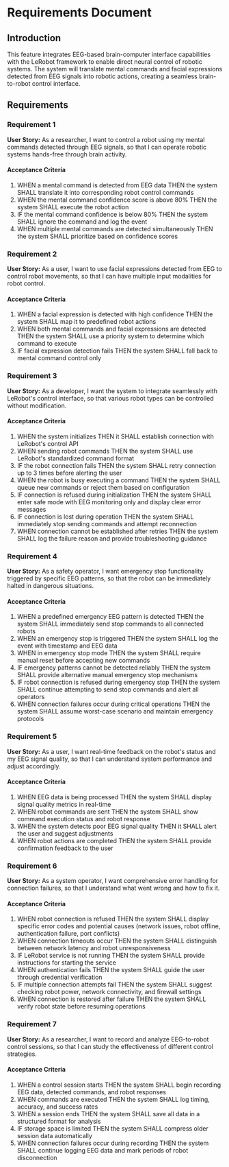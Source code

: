 # Requirements Document

## Introduction

This feature integrates EEG-based brain-computer interface capabilities with the LeRobot framework to enable direct neural control of robotic systems. The system will translate mental commands and facial expressions detected from EEG signals into robotic actions, creating a seamless brain-to-robot control interface.

## Requirements

### Requirement 1

**User Story:** As a researcher, I want to control a robot using my mental commands detected through EEG signals, so that I can operate robotic systems hands-free through brain activity.

#### Acceptance Criteria

1. WHEN a mental command is detected from EEG data THEN the system SHALL translate it into corresponding robot control commands
2. WHEN the mental command confidence score is above 80% THEN the system SHALL execute the robot action
3. IF the mental command confidence is below 80% THEN the system SHALL ignore the command and log the event
4. WHEN multiple mental commands are detected simultaneously THEN the system SHALL prioritize based on confidence scores

### Requirement 2

**User Story:** As a user, I want to use facial expressions detected from EEG to control robot movements, so that I can have multiple input modalities for robot control.

#### Acceptance Criteria

1. WHEN a facial expression is detected with high confidence THEN the system SHALL map it to predefined robot actions
2. WHEN both mental commands and facial expressions are detected THEN the system SHALL use a priority system to determine which command to execute
3. IF facial expression detection fails THEN the system SHALL fall back to mental command control only

### Requirement 3

**User Story:** As a developer, I want the system to integrate seamlessly with LeRobot's control interface, so that various robot types can be controlled without modification.

#### Acceptance Criteria

1. WHEN the system initializes THEN it SHALL establish connection with LeRobot's control API
2. WHEN sending robot commands THEN the system SHALL use LeRobot's standardized command format
3. IF the robot connection fails THEN the system SHALL retry connection up to 3 times before alerting the user
4. WHEN the robot is busy executing a command THEN the system SHALL queue new commands or reject them based on configuration
5. IF connection is refused during initialization THEN the system SHALL enter safe mode with EEG monitoring only and display clear error messages
6. IF connection is lost during operation THEN the system SHALL immediately stop sending commands and attempt reconnection
7. WHEN connection cannot be established after retries THEN the system SHALL log the failure reason and provide troubleshooting guidance

### Requirement 4

**User Story:** As a safety operator, I want emergency stop functionality triggered by specific EEG patterns, so that the robot can be immediately halted in dangerous situations.

#### Acceptance Criteria

1. WHEN a predefined emergency EEG pattern is detected THEN the system SHALL immediately send stop commands to all connected robots
2. WHEN an emergency stop is triggered THEN the system SHALL log the event with timestamp and EEG data
3. WHEN in emergency stop mode THEN the system SHALL require manual reset before accepting new commands
4. IF emergency patterns cannot be detected reliably THEN the system SHALL provide alternative manual emergency stop mechanisms
5. IF robot connection is refused during emergency stop THEN the system SHALL continue attempting to send stop commands and alert all operators
6. WHEN connection failures occur during critical operations THEN the system SHALL assume worst-case scenario and maintain emergency protocols

### Requirement 5

**User Story:** As a user, I want real-time feedback on the robot's status and my EEG signal quality, so that I can understand system performance and adjust accordingly.

#### Acceptance Criteria

1. WHEN EEG data is being processed THEN the system SHALL display signal quality metrics in real-time
2. WHEN robot commands are sent THEN the system SHALL show command execution status and robot response
3. WHEN the system detects poor EEG signal quality THEN it SHALL alert the user and suggest adjustments
4. WHEN robot actions are completed THEN the system SHALL provide confirmation feedback to the user

### Requirement 6

**User Story:** As a system operator, I want comprehensive error handling for connection failures, so that I understand what went wrong and how to fix it.

#### Acceptance Criteria

1. WHEN robot connection is refused THEN the system SHALL display specific error codes and potential causes (network issues, robot offline, authentication failure, port conflicts)
2. WHEN connection timeouts occur THEN the system SHALL distinguish between network latency and robot unresponsiveness
3. IF LeRobot service is not running THEN the system SHALL provide instructions for starting the service
4. WHEN authentication fails THEN the system SHALL guide the user through credential verification
5. IF multiple connection attempts fail THEN the system SHALL suggest checking robot power, network connectivity, and firewall settings
6. WHEN connection is restored after failure THEN the system SHALL verify robot state before resuming operations

### Requirement 7

**User Story:** As a researcher, I want to record and analyze EEG-to-robot control sessions, so that I can study the effectiveness of different control strategies.

#### Acceptance Criteria

1. WHEN a control session starts THEN the system SHALL begin recording EEG data, detected commands, and robot responses
2. WHEN commands are executed THEN the system SHALL log timing, accuracy, and success rates
3. WHEN a session ends THEN the system SHALL save all data in a structured format for analysis
4. IF storage space is limited THEN the system SHALL compress older session data automatically
5. WHEN connection failures occur during recording THEN the system SHALL continue logging EEG data and mark periods of robot disconnection